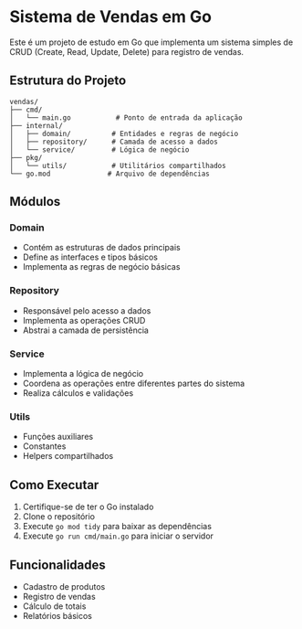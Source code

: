 # Sistema de Vendas em Go

Este é um projeto de estudo em Go que implementa um sistema simples de CRUD (Create, Read, Update, Delete) para registro de vendas.

## Estrutura do Projeto

```
vendas/
├── cmd/
│   └── main.go           # Ponto de entrada da aplicação
├── internal/
│   ├── domain/          # Entidades e regras de negócio
│   ├── repository/      # Camada de acesso a dados
│   └── service/         # Lógica de negócio
├── pkg/
│   └── utils/           # Utilitários compartilhados
└── go.mod              # Arquivo de dependências
```

## Módulos

### Domain

- Contém as estruturas de dados principais
- Define as interfaces e tipos básicos
- Implementa as regras de negócio básicas

### Repository

- Responsável pelo acesso a dados
- Implementa as operações CRUD
- Abstrai a camada de persistência

### Service

- Implementa a lógica de negócio
- Coordena as operações entre diferentes partes do sistema
- Realiza cálculos e validações

### Utils

- Funções auxiliares
- Constantes
- Helpers compartilhados

## Como Executar

1. Certifique-se de ter o Go instalado
2. Clone o repositório
3. Execute `go mod tidy` para baixar as dependências
4. Execute `go run cmd/main.go` para iniciar o servidor

## Funcionalidades

- Cadastro de produtos
- Registro de vendas
- Cálculo de totais
- Relatórios básicos
